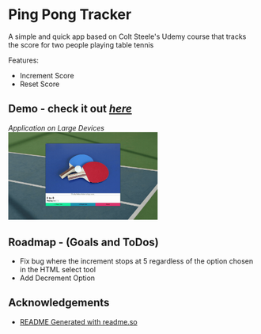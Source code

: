 # Ping Pong Tracker

A simple and quick app based on Colt Steele's Udemy course that tracks the score for two people playing table tennis


Features:
- Increment Score
- Reset Score

## Demo - check it out [*here*](https://symphonious-llama-ae0c47.netlify.app)


*Application on Large Devices*  
<img src="/pingpong-github.gif" alt="Meteor Weather app on Large Devices" width="60%" />

## Roadmap - (Goals and ToDos)

- Fix bug where the increment stops at 5 regardless of the option chosen in the HTML select tool
- Add Decrement Option

## Acknowledgements

 - [README Generated with readme.so](https://readme.so/editor)
